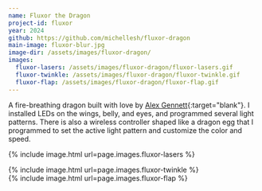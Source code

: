 ```yaml
---
name: Fluxor the Dragon
project-id: fluxor
year: 2024
github: https://github.com/michellesh/fluxor-dragon
main-image: fluxor-blur.jpg
image-dir: /assets/images/fluxor-dragon/
images:
  fluxor-lasers: /assets/images/fluxor-dragon/fluxor-lasers.gif
  fluxor-twinkle: /assets/images/fluxor-dragon/fluxor-twinkle.gif
  fluxor-flap: /assets/images/fluxor-dragon/fluxor-flap.gif
---
```


A fire-breathing dragon built with love by [Alex Gennett](https://alexgennettcreative.com/){:target="blank"}. I installed LEDs on the wings, belly, and eyes, and programmed several light patterns. There is also a wireless controller shaped like a dragon egg that I programmed to set the active light pattern and customize the color and speed.

{% include image.html url=page.images.fluxor-lasers %}

<div class="column-container">
  <div class="p column">
    {% include image.html url=page.images.fluxor-twinkle %}
  </div>
  <div class="p column">
    {% include image.html url=page.images.fluxor-flap %}
  </div>
</div>
